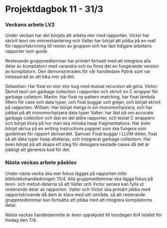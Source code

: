 # Projektdagbok 11 - 31/3

### Veckans arbete LV2
Under veckan har det börjats att arbeta mer med rapporten.
Victor har skrivit teori om minneshantering och Valter
har börjat att jobba på en mall för rapportskrivning till
resten av gruppen och har läst tidigare arbetens rapporter
som guide.

Resterande gruppmedlemmar har primärt fortsatt med att
integrera alla delar av kompilatorn med varandra och
nu finns det en fungerande version av kompilatorn.
Den demonstrerades för vår handledare Patrik som var
intresserad av att kika mer på det.

Sebastian: Har fixat en stor stor bug med mutual recursion att göra. 
Victor: Skrivit teori om garbage collection i rapporten och skrivit en C wrapper för garbage colletorn.
Martin: Har fixat ny pattern matching, har fixat lambda liftern för case och data typer, och fixat buggar och grejer, och börjat skrivit på rapporten.
William: Har börjat merga in sin monomorhpizera, och har jobbat på att monomorhpizera data typer
Valter: har läst på om accurate garbage collection och läst en del äldre rapporter, och testat C wrappern och börjat klura på hur man ska minska heap fragmentations. Har även börjat skriva på en writing instructions pappret som ska fungera som guidelines för rapport skrivandet.
Samuel: Fixat buggar i LLVM delen, fixat så att data typer heap allokeras, och integrerat garbage collectorn. Har även börjat på att skapa ett steg för desugara nestade cases då det är jobbigt att generera kod för det.

### Nästa veckas arbete påsklov
Under nästa vecka ska mer fokus läggas på rapporten inför
bibliotekshandledningen 13/4. Alla gruppmedlemmar ska lägga
fokus på teori- och metod-delarna så att Valter och Victor
senare kan fylla ut resterande delar av rapporten. Valter
och Victor ska primärt jobba med rapportskrivande då dem
är klara med sitt område, så att resterande gruppmedlemmar
kan fortsätta att jobba med att integrera kompilatorns delar.

Nästa veckas handledarmöte är även uppskjutet till torsdagen
6/4 istället för fredag den 7/4.
